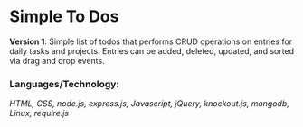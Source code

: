 # Simple To Dos
**Version 1**: Simple list of todos that performs CRUD operations on entries for daily tasks and projects. Entries can be added, deleted, updated, and sorted via drag and drop events.

### Languages/Technology:
*HTML, CSS, node.js, express.js, Javascript, jQuery, knockout.js, mongodb, Linux, require.js*
